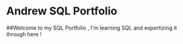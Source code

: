 # Andrew SQL Portfolio

##Welcome to my SQL Portfolio , I'm learning SQL and expertizing it through here !
